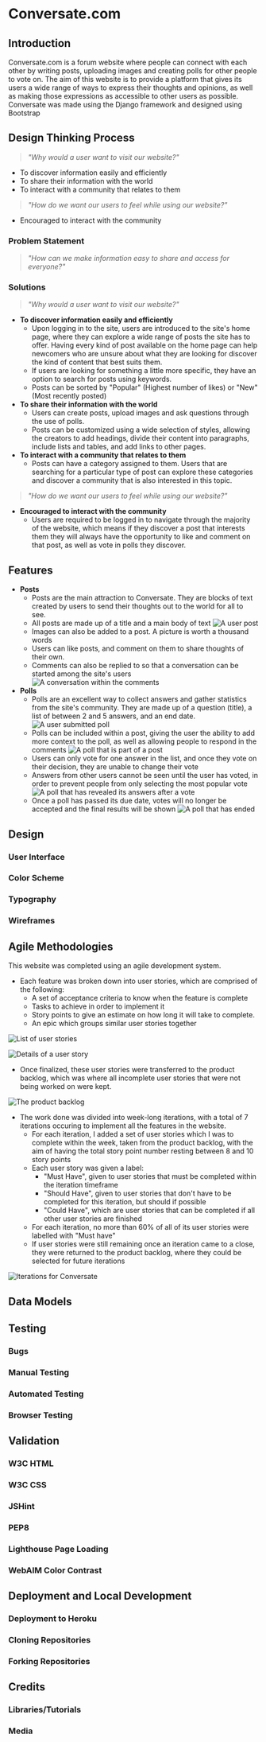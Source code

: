 # Conversate&#46;com

## Introduction

Conversate&#46;com is a forum website where people can connect with each other by writing posts, uploading images and creating polls for other people to vote on. The aim of this website is to provide a platform that gives its users a wide range of ways to express their thoughts and opinions, as well as making those expressions as accessible to other users as possible. Conversate was made using the Django framework and designed using Bootstrap

## Design Thinking Process

> *"Why would a user want to visit our website?"*

- To discover information easily and efficiently
- To share their information with the world
- To interact with a community that relates to them

> *"How do we want our users to feel while using our website?"*

- Encouraged to interact with the community

### Problem Statement

> *"How can we make information easy to share and access for everyone?"*

### Solutions

> *"Why would a user want to visit our website?"*

- **To discover information easily and efficiently**
  - Upon logging in to the site, users are introduced to the site's home page, where they can explore a wide range of posts the site has to offer. Having every kind of post available on the home page can help newcomers who are unsure about what they are looking for discover the kind of content that best suits them.
  - If users are looking for something a little more specific, they have an option to search for posts using keywords.
  - Posts can be sorted by "Popular" (Highest number of likes) or "New" (Most recently posted)
- **To share their information with the world**
  - Users can create posts, upload images and ask questions through the use of polls.
  - Posts can be customized using a wide selection of styles, allowing the creators to add headings, divide their content into paragraphs, include lists and tables, and add links to other pages.
- **To interact with a community that relates to them**
  - Posts can have a category assigned to them. Users that are searching for a particular type of post can explore these categories and discover a community that is also interested in this topic.

> *"How do we want our users to feel while using our website?"*

- **Encouraged to interact with the community**
  - Users are required to be logged in to navigate through the majority of the website, which means if they discover a post that interests them they will always have the opportunity to like and comment on that post, as well as vote in polls they discover.

## Features

- **Posts**
  - Posts are the main attraction to Conversate. They are blocks of text created by users to send their thoughts out to the world for all to see.
  - All posts are made up of a title and a main body of text
    ![A user post](readme_images/features/post_content.JPG)
  - Images can also be added to a post. A picture is worth a thousand words
  - Users can like posts, and comment on them to share thoughts of their own.
  - Comments can also be replied to so that a conversation can be started among the site's users
![A conversation within the comments](readme_images/features/comments.JPG)
- **Polls**
  - Polls are an excellent way to collect answers and gather statistics from the site's community. They are made up of a question (title), a list of between 2 and 5 answers, and an end date.
    ![A user submitted poll](readme_images/features/poll.JPG)
  - Polls can be included within a post, giving the user the ability to add more context to the poll, as well as allowing people to respond in the comments
    ![A poll that is part of a post](readme_images/features/poll_post.JPG)
  - Users can only vote for one answer in the list, and once they vote on their decision, they are unable to change their vote
  - Answers from other users cannot be seen until the user has voted, in order to prevent people from only selecting the most popular vote
    ![A poll that has revealed its answers after a vote](readme_images/features/poll_voted.JPG)
  - Once a poll has passed its due date, votes will no longer be accepted and the final results will be shown
![A poll that has ended](readme_images/features/poll_ended.JPG)

## Design

### User Interface

### Color Scheme

### Typography

### Wireframes

## Agile Methodologies

This website was completed using an agile development system.

- Each feature was broken down into user stories, which are comprised of the following:
  - A set of acceptance criteria to know when the feature is complete
  - Tasks to achieve in order to implement it
  - Story points to give an estimate on how long it will take to complete.
  - An epic which groups similar user stories together

![List of user stories](readme_images/agile/user_stories.JPG)

![Details of a user story](readme_images/agile/user_story_details.JPG)

- Once finalized, these user stories were transferred to the product backlog, which was where all incomplete user stories that were not being worked on were kept.

![The product backlog](readme_images/agile/product_backlog.JPG)

- The work done was divided into week-long iterations, with a total of 7 iterations occuring to implement all the features in the website.
  - For each iteration, I added a set of user stories which I was to complete within the week, taken from the product backlog, with the aim of having the total story point number resting between 8 and 10 story points
  - Each user story was given a label:
    - "Must Have", given to user stories that must be completed within the iteration timeframe
    - "Should Have", given to user stories that don't have to be completed for this iteration, but should if possible
    - "Could Have", which are user stories that can be completed if all other user stories are finished
  - For each iteration, no more than 60% of all of its user stories were labelled with "Must have"
  - If user stories were still remaining once an iteration came to a close, they were returned to the product backlog, where they could be selected for future iterations

![Iterations for Conversate](readme_images/agile/iterations.JPG)

## Data Models

## Testing

### Bugs

### Manual Testing

### Automated Testing

### Browser Testing

## Validation

### W3C HTML

### W3C CSS

### JSHint

### PEP8

### Lighthouse Page Loading

### WebAIM Color Contrast

## Deployment and Local Development

### Deployment to Heroku

### Cloning Repositories

### Forking Repositories

## Credits

### Libraries/Tutorials

### Media
